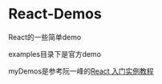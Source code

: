# React-Demos
React的一些简单demo

examples目录下是官方demo

myDemos是参考阮一峰的[React 入门实例教程](http://www.ruanyifeng.com/blog/2015/03/react.html)

